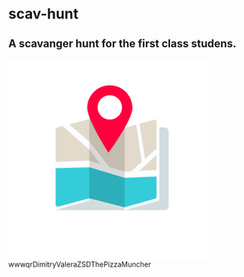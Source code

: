 # scav-hunt
<h2>A scavanger hunt for the first class studens.</h2>
<img src="assets/img/1234.png">
<table>
    <tr>wwwqr</tr>
    <tr>Dimitry</tr>
    <tr>ValeraZSD</tr>
    <tr>ThePizzaMuncher</tr>
</table>
